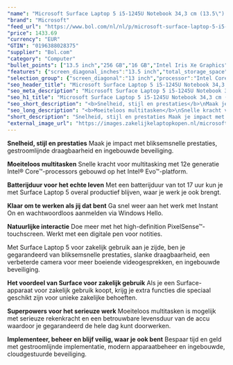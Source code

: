 ```yaml
---
"name": "Microsoft Surface Laptop 5 i5-1245U Notebook 34,3 cm (13.5\") Touchscreen Intel® Core™ i5 16 GB LPDDR5x-SDRAM 256 GB SSD Wi-Fi 6 (802.11ax) Windows 11 Pro Platina"
"brand": "Microsoft"
"feed_url": "https://www.bol.com/nl/nl/p/microsoft-surface-laptop-5-i5-1245u-notebook-34-3-cm-touchscreen-intel-core-i5-16-gb-lpddr5x-sdram-256-gb-ssd-wi-fi-6-windows-11-pro-platina/9300000126608481"
"price": 1433.69
"currency": "EUR"
"GTIN": "0196388028375"
"supplier": "Bol.com"
"category": "Computer"
"bullet_points": ["13.5 inch","256 GB","16 GB","Intel Iris Xe Graphics","Windows"]
"features": {"screen_diagonal_inches":"13.5 inch","total_storage_space":"256 GB","memory_size":"16 GB","graphics_card":"Intel Iris Xe Graphics","operating_system":"Windows"}
"selection_group": {"screen_diagonal":"13 inch","processor":"Intel Core i5","changed_price_past_3_days":false,"product_family":"Surface Laptop 5"}
"seo_header_title": "Microsoft Surface Laptop 5 i5-1245U Notebook 34,3 cm (13.5\") Touchscreen Intel® Core™ i5 16 GB LPDDR5x-SDRAM 256 GB SSD Wi-Fi 6 (802.11ax) Windows 11 Pro Platina"
"seo_meta_description": "Microsoft Surface Laptop 5 i5-1245U Notebook 34,3 cm (13.5\") Touchscreen Intel® Core™ i5 16 GB LPDDR5x-SDRAM 256 GB SSD Wi-Fi 6 (802.11ax) Windows 11 Pro Platina"
"seo_h1_title": "Microsoft Surface Laptop 5 i5-1245U Notebook 34,3 cm (13.5\") Touchscreen Intel® Core™ i5 16 GB LPDDR5x-SDRAM 256 GB SSD Wi-Fi 6 (802.11ax) Windows 11 Pro Platina"
"seo_short_description": "<b>Snelheid, stijl en prestaties</b>\nMaak je impact met bliksemsnelle prestaties, gestroomlijnde draagbaarheid en ingebouwde beveiliging."
"seo_long_description": "<b>Moeiteloos multitasken</b>\nSnelle kracht voor multitasking met 12e generatie Intel® Core™-processors gebouwd op het Intel® Evo™-platform. \n\n<b>Batterijduur voor het echte leven</b>\nMet een batterijduur van tot 17 uur kun je met Surface Laptop 5 overal productief blijven, waar je werk je ook brengt. \n\n<b>Klaar om te werken als jij dat bent</b>\nGa snel weer aan het werk met Instant On en wachtwoordloos aanmelden via Windows Hello. \n\n<b>Natuurlijke interactie</b>\nDoe meer met het high-definition PixelSense™-touchscreen. Werkt met een digitale pen voor notities. \n\nMet Surface Laptop 5 voor zakelijk gebruik aan je zijde, ben je gegarandeerd van bliksemsnelle prestaties, slanke draagbaarheid, een verbeterde camera voor meer boeiende videogesprekken, en ingebouwde beveiliging. \n\n<b>Het voordeel van Surface voor zakelijk gebruik</b>\nAls je een Surface-apparaat voor zakelijk gebruik koopt, krijg je extra functies die speciaal geschikt zijn voor unieke zakelijke behoeften. \n\n<b>Superpowers voor het serieuze werk</b>\nMoeiteloos multitasken is mogelijk met serieuze rekenkracht en een betrouwbare levensduur van de accu waardoor je gegarandeerd de hele dag kunt doorwerken. \n\n<b>Implementeer, beheer en blijf veilig, waar je ook bent</b>\nBespaar tijd en geld met gestroomlijnde implementatie, modern apparaatbeheer en ingebouwde, cloudgestuurde beveiliging."
"short_description": "Snelheid, stijl en prestaties Maak je impact met bliksemsnelle prestaties, gestroomlijnde draagbaarheid en ingebouwde beveiliging. Moeiteloos multitasken Snelle kracht voor multitasking met 12e generatie Intel® Core™-processors gebouwd op het Intel® Evo™-platform. Batterijduur voor het echte leven Met een batterijduur van tot 17 uur kun je met Surface Laptop 5 overal productief blijven, waar je werk je ook brengt. Klaar om te werken als jij dat bent Ga snel weer aan het werk met Instant On en wachtwoordloos aanmelden via Windows Hello. Natuurlijke interactie Doe meer met het high-definition PixelSense™-touchscreen. Werkt met een digitale pen voor notities. Met Surface Laptop 5 voor zakelijk gebruik aan je zijde, ben je gegarandeerd van bliksemsnelle prestaties, slanke draagbaarheid, een verbeterde camera voor meer boeiende videogesprekken, en ingebouwde beveiliging. Het voordeel van Surface voor zakelijk gebruik Als je een Surface-apparaat voor zakelijk gebruik koopt, krijg je extra functies die speciaal geschikt zijn voor unieke zakelijke behoeften. Superpowers voor het serieuze werk Moeiteloos multitasken is mogelijk met serieuze rekenkracht en een betrouwbare levensduur van de accu waardoor je gegarandeerd de hele dag kunt doorwerken. Implementeer, beheer en blijf veilig, waar je ook bent Bespaar tijd en geld met gestroomlijnde implementatie, modern apparaatbeheer en ingebouwde, cloudgestuurde beveiliging."
"external_image_url": "https://images.zakelijkelaptopkopen.nl/microsoft-surface-laptop-5-i5-1245u-notebook-34-3-cm-touchscreen-intel-core-i5-16-gb-lpddr5x-sdram-256-gb-ssd-wi-fi-6-windows-11-pro-platina.webp"
---
```


<b>Snelheid, stijl en prestaties</b>
Maak je impact met bliksemsnelle prestaties, gestroomlijnde draagbaarheid en ingebouwde beveiliging.

<b>Moeiteloos multitasken</b>
Snelle kracht voor multitasking met 12e generatie Intel® Core™-processors gebouwd op het Intel® Evo™-platform.

<b>Batterijduur voor het echte leven</b>
Met een batterijduur van tot 17 uur kun je met Surface Laptop 5 overal productief blijven, waar je werk je ook brengt.

<b>Klaar om te werken als jij dat bent</b>
Ga snel weer aan het werk met Instant On en wachtwoordloos aanmelden via Windows Hello.

<b>Natuurlijke interactie</b>
Doe meer met het high-definition PixelSense™-touchscreen. Werkt met een digitale pen voor notities.

Met Surface Laptop 5 voor zakelijk gebruik aan je zijde, ben je gegarandeerd van bliksemsnelle prestaties, slanke draagbaarheid, een verbeterde camera voor meer boeiende videogesprekken, en ingebouwde beveiliging.

<b>Het voordeel van Surface voor zakelijk gebruik</b>
Als je een Surface-apparaat voor zakelijk gebruik koopt, krijg je extra functies die speciaal geschikt zijn voor unieke zakelijke behoeften.

<b>Superpowers voor het serieuze werk</b>
Moeiteloos multitasken is mogelijk met serieuze rekenkracht en een betrouwbare levensduur van de accu waardoor je gegarandeerd de hele dag kunt doorwerken.

<b>Implementeer, beheer en blijf veilig, waar je ook bent</b>
Bespaar tijd en geld met gestroomlijnde implementatie, modern apparaatbeheer en ingebouwde, cloudgestuurde beveiliging.